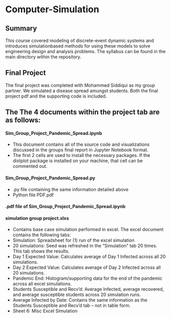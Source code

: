 # Computer-Simulation

## Summary
This course covered modeling of discrete-event dynamic systems and introduces simulationbased methods for using these models to solve engineering design and analysis problems. The syllabus can be found in the main directory within the repository. 

## Final Project
The final project was completed with Mohammed Siddiqui as my group partner. We simulated a disease spread amungst students. Both the final project pdf and the supporting code is included.

## The The 4 documents within the project tab are as follows:

#### Sim_Group_Project_Pandemic_Spread.ipynb
- This document contains all of the source code and visualizations discussed in the groups final report in Jupyter Notebook format. 
- The first 2 cells are used to install the necessary packages. If the distplot package is installed on your machine, that cell can be commented out.

#### Sim_Group_Project_Pandemic_Spread.py
- .py file containing the same information detailed above
- Python file PDF.pdf

#### .pdf file of Sim_Group_Project_Pandemic_Spread.ipynb

#### simulation group project.xlxs 
- Contains base case simulation performed in excel. The excel document contains the following tabs:
- Simulation: Spreadsheet for (1) run of the excel simulation
- 20 simulations: Seed was refreshed in the “Simulation” tab 20 times. This tab shows the results.
- Day 1 Expected Value: Calculates average of Day 1 Infected across all 20 simulations.
- Day 2 Expected Value: Calculates average of Day 2 Infected across all 20 simulations.
- Pandemic End: Histogram/supporting data for the end of the pandemic across all excel simulations.
- Students Susceptible and Recv’d: Average Infected, average recovered, and average susceptible students across 20 simulation runs.
- Average Infected by Date: Contains the same information as the Students Susceptible and Recv’d tab – not in table form.
- Sheet 6: Misc Excel Simulation

